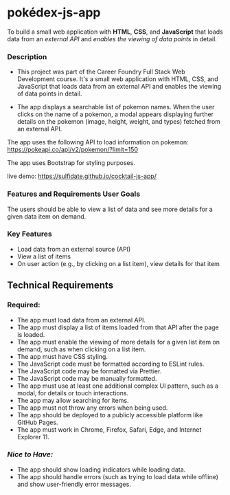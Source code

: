 # pokédex-js-app

To build a small web application with __HTML__, __CSS__, and __JavaScript__ that loads data from an _external API_ and _enables the viewing of data points_ in detail.


### Description
* This project was part of the Career Foundry Full Stack Web Development course. It's a small web application with HTML, CSS, and JavaScript that loads data from an external API and enables the viewing of data points in detail.

* The app displays a searchable list of pokemon names. When the user clicks on the name of a pokemon, a modal appears displaying further details on the pokemon (image, height, weight, and types) fetched from an external API.

The app uses the following API to load information on pokemon: https://pokeapi.co/api/v2/pokemon/?limit=150

The app uses Bootstrap for styling purposes.

live demo: https://sulfidate.github.io/cocktail-js-app/

### Features and Requirements User Goals
The users should be able to view a list of data and see more details for a given data item on demand. 

### Key Features
* Load data from an external source (API)
* View a list of items
* On user action (e.g., by clicking on a list item), view details for that item


## Technical Requirements

### Required:
* The app must load data from an external API.
* The app must display a list of items loaded from that API after the page is loaded.
* The app must enable the viewing of more details for a given list item on demand, such as when clicking on a list item.
* The app must have CSS styling.
* The JavaScript code must be formatted according to ESLint rules.
* The JavaScript code may be formatted via Prettier.
* The JavaScript code may be manually formatted.
* The app must use at least one additional complex UI pattern, such as a modal, for details or touch interactions.
* The app may allow searching for items.
* The app must not throw any errors when being used.
* The app should be deployed to a publicly accessible platform like GitHub Pages.
* The app must work in Chrome, Firefox, Safari, Edge, and Internet Explorer 11.
 
### _Nice to Have:_
* The app should show loading indicators while loading data.
* The app should handle errors (such as trying to load data while offline) and show user-friendly error messages.
